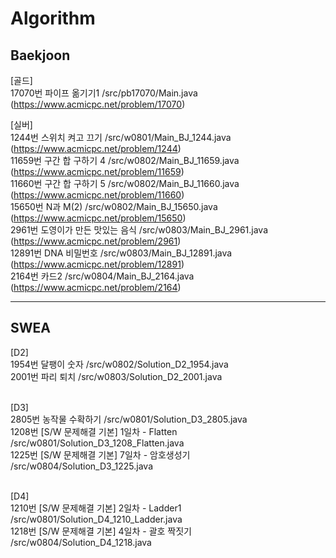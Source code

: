 # Algorithm

## Baekjoon
[골드] <br>
17070번 파이프 옮기기1 /src/pb17070/Main.java (https://www.acmicpc.net/problem/17070) 
<br>

[실버] <br>
1244번 스위치 켜고 끄기 /src/w0801/Main_BJ_1244.java (https://www.acmicpc.net/problem/1244)<br>
11659번 구간 합 구하기 4 /src/w0802/Main_BJ_11659.java (https://www.acmicpc.net/problem/11659)<br>
11660번 구간 합 구하기 5 /src/w0802/Main_BJ_11660.java (https://www.acmicpc.net/problem/11660)<br>
15650번 N과 M(2) /src/w0802/Main_BJ_15650.java (https://www.acmicpc.net/problem/15650)<br>
2961번 도영이가 만든 맛있는 음식 /src/w0803/Main_BJ_2961.java (https://www.acmicpc.net/problem/2961)<br>
12891번 DNA 비밀번호 /src/w0803/Main_BJ_12891.java (https://www.acmicpc.net/problem/12891)<br>
2164번 카드2 /src/w0804/Main_BJ_2164.java (https://www.acmicpc.net/problem/2164)<br>



---
## SWEA
[D2] <br>
1954번 달팽이 숫자 /src/w0802/Solution_D2_1954.java<br>
2001번 파리 퇴치 /src/w0803/Solution_D2_2001.java<br>
<br>

[D3] <br>
2805번 농작물 수확하기 /src/w0801/Solution_D3_2805.java<br>
1208번 [S/W 문제해결 기본] 1일차 - Flatten /src/w0801/Solution_D3_1208_Flatten.java<br>
1225번 [S/W 문제해결 기본] 7일차 - 암호생성기 /src/w0804/Solution_D3_1225.java<br>
<br>

[D4] <br>
1210번 [S/W 문제해결 기본] 2일차 - Ladder1 /src/w0801/Solution_D4_1210_Ladder.java<br>
1218번 [S/W 문제해결 기본] 4일차 - 괄호 짝짓기 /src/w0804/Solution_D4_1218.java<br>
